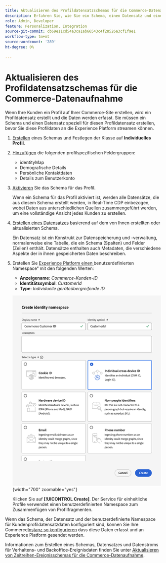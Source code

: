 ```yaml
---
title: Aktualisieren des Profildatensatzschemas für die Commerce-Datenaufnahme
description: Erfahren Sie, wie Sie ein Schema, einen Datensatz und einen Datenstrom erstellen, um Commerce-Profildatensatzdaten zu erfassen und an Experience Platform zu senden.
role: Admin, Developer
feature: Personalization, Integration
source-git-commit: cb69e11cd54a3ca1ab66543c4f28526a3cf1f9e1
workflow-type: tm+mt
source-wordcount: '289'
ht-degree: 0%

---
```


# Aktualisieren des Profildatensatzschemas für die Commerce-Datenaufnahme

Wenn Ihre Kunden ein Profil auf Ihrer Commerce-Site erstellen, wird ein Profildatensatz erstellt und die Daten werden erfasst. Sie müssen ein Schema und einen Datensatz speziell für diesen Profildatensatz erstellen, bevor Sie diese Profildaten an die Experience Platform streamen können.

1. [Erstellen](https://experienceleague.adobe.com/de/docs/experience-platform/xdm/ui/resources/schemas) eines Schemas und Festlegen der Klasse auf **Individuelles Profil**.

1. [Hinzufügen](https://experienceleague.adobe.com/de/docs/experience-platform/xdm/ui/resources/schemas) die folgenden profilspezifischen Feldergruppen:

   - identityMap
   - Demografische Details
   - Persönliche Kontaktdaten
   - Details zum Benutzerkonto

1. [Aktivieren](https://experienceleague.adobe.com/de/docs/experience-platform/xdm/ui/resources/schemas) Sie das Schema für das Profil.

   Wenn ein Schema für das Profil aktiviert ist, werden alle Datensätze, die aus diesem Schema erstellt werden, in Real-Time CDP einbezogen, wobei Daten aus unterschiedlichen Quellen zusammengeführt werden, um eine vollständige Ansicht jedes Kunden zu erstellen.

1. [Erstellen eines Datensatzes](https://experienceleague.adobe.com/de/docs/platform-learn/implement-mobile-sdk/experience-cloud/platform) basierend auf dem von Ihnen erstellten oder aktualisierten Schema.

   Ein Datensatz ist ein Konstrukt zur Datenspeicherung und -verwaltung, normalerweise eine Tabelle, die ein Schema (Spalten) und Felder (Zeilen) enthält. Datensätze enthalten auch Metadaten, die verschiedene Aspekte der in ihnen gespeicherten Daten beschreiben.

1. Erstellen Sie [&#x200B; Experience Platform einen &#x200B;](https://experienceleague.adobe.com/de/docs/experience-platform/identity/features/namespaces#create-namespaces)benutzerdefinierten Namespace“ mit den folgenden Werten:

   - **Anzeigename**: _Commerce-Kunden-ID_
   - **Identitätssymbol**: _CustomerId_
   - **Type**: _Individuelle geräteübergreifende ID_

   ![Benutzerdefinierten Namespace erstellen](assets/custom-namespace.png){width="700" zoomable="yes"}

   Klicken Sie auf **[!UICONTROL Create]**. Der Service für einheitliche Profile verwendet einen benutzerdefinierten Namespace zum Zusammenfügen von Profilfragmenten.

Wenn das Schema, der Datensatz und der benutzerdefinierte Namespace für Kundenprofildatensatzdaten konfiguriert sind, können Sie Ihre Commerce[Instanz so konfigurieren](connect-data.md#data-collection) dass diese Daten erfasst und an Experience Platform gesendet werden.

Informationen zum Erstellen eines Schemas, Datensatzes und Datenstroms für Verhaltens- und Backoffice-Ereignisdaten finden Sie unter [Aktualisieren von Zeitreihen-Ereignisschemas für die Commerce-Datenaufnahme](update-xdm.md).

